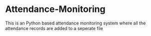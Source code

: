# Attendance-Monitoring

This is an Python based attendance monitoring system where all the attendance records are added to a seperate file
